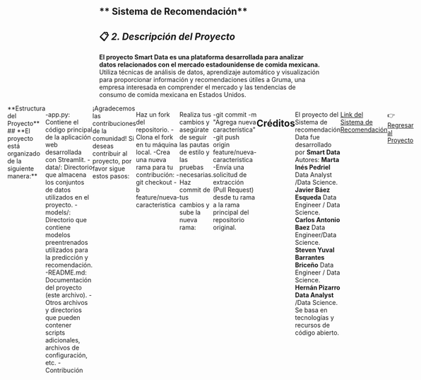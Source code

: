 ## ** Sistema de Recomendación**


## 📋 *2. Descripción del Proyecto*

**El proyecto Smart Data es una plataforma desarrollada para analizar datos relacionados con el mercado estadounidense de comida mexicana.**
Utiliza técnicas de análisis de datos, aprendizaje automático y visualización para proporcionar información y recomendaciones útiles a Gruma, una empresa interesada en comprender el mercado y las tendencias de consumo de comida mexicana en Estados Unidos.

<div style="display: flex; justify-content: center;">
**Estructura del Proyecto**
## **El proyecto está organizado de la siguiente manera:**

-app.py: Contiene el código principal de la aplicación web desarrollada con Streamlit.
-data/: Directorio que almacena los conjuntos de datos utilizados en el proyecto.
-models/: Directorio que contiene modelos preentrenados utilizados para la predicción y recomendación.
-README.md: Documentación del proyecto (este archivo).
-Otros archivos y directorios que pueden contener scripts adicionales, archivos de configuración, etc.
-Contribución
<div style="display: flex; justify-content: center;">
¡Agradecemos las contribuciones de la comunidad! Si deseas contribuir al proyecto, por favor sigue estos pasos:

Haz un fork del repositorio.
-Clona el fork en tu máquina local.
-Crea una nueva rama para tu contribución:
-git checkout -b feature/nueva-caracteristica

Realiza tus cambios y asegúrate de seguir las pautas de estilo y las pruebas necesarias.
Haz commit de tus cambios y sube la nueva rama:

-git commit -m "Agrega nueva característica"
-git push origin feature/nueva-caracteristica
-Envía una solicitud de extracción (Pull Request) desde tu rama a la rama principal del repositorio original.

## **Créditos**
El proyecto del Sistema de recomendación Data fue desarrollado por **Smart Data**
Autores:
**Marta Inés Pedriel** Data Analyst /Data Science.
**Javier Báez Esqueda** Data Engineer / Data Science.
**Carlos Antonio Baez** Data Engineer/Data Science.
**Steven Yuval Barrantes Briceño** Data Engineer / Data Science.
**Hernán Pizarro Data Analyst** /Data Science.
Se basa en tecnologías y recursos de código abierto.

[Link del Sistema de Recomendación](https://mxrestaurant-vkbd9vf6vqedaodnbjckw4.streamlit.app/#sistema-de-recomendaci-n-para-restaurantes-mexicanos)

 👉[Regresar al Proyecto](https://github.com/Hern4nOckham/Proyecto_grupalDS-Final/tree/main)
